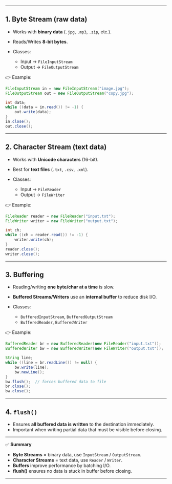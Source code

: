 
---

## 1. **Byte Stream (raw data)**

* Works with **binary data** (`.jpg`, `.mp3`, `.zip`, etc.).
* Reads/Writes **8-bit bytes**.
* Classes:

  * Input → `FileInputStream`
  * Output → `FileOutputStream`

👉 Example:

```java
FileInputStream in = new FileInputStream("image.jpg");
FileOutputStream out = new FileOutputStream("copy.jpg");

int data;
while ((data = in.read()) != -1) {
    out.write(data);
}
in.close();
out.close();
```

---

## 2. **Character Stream (text data)**

* Works with **Unicode characters** (16-bit).
* Best for **text files** (`.txt`, `.csv`, `.xml`).
* Classes:

  * Input → `FileReader`
  * Output → `FileWriter`

👉 Example:

```java
FileReader reader = new FileReader("input.txt");
FileWriter writer = new FileWriter("output.txt");

int ch;
while ((ch = reader.read()) != -1) {
    writer.write(ch);
}
reader.close();
writer.close();
```

---

## 3. **Buffering**

* Reading/writing **one byte/char at a time** is slow.
* **Buffered Streams/Writers** use an **internal buffer** to reduce disk I/O.
* Classes:

  * `BufferedInputStream`, `BufferedOutputStream`
  * `BufferedReader`, `BufferedWriter`

👉 Example:

```java
BufferedReader br = new BufferedReader(new FileReader("input.txt"));
BufferedWriter bw = new BufferedWriter(new FileWriter("output.txt"));

String line;
while ((line = br.readLine()) != null) {
    bw.write(line);
    bw.newLine();
}
bw.flush();  // forces buffered data to file
br.close();
bw.close();
```

---

## 4. **`flush()`**

* Ensures **all buffered data is written** to the destination immediately.
* Important when writing partial data that must be visible before closing.

---

✅ **Summary**

* **Byte Streams** = binary data, use `InputStream` / `OutputStream`.
* **Character Streams** = text data, use `Reader` / `Writer`.
* **Buffers** improve performance by batching I/O.
* **flush()** ensures no data is stuck in buffer before closing.

---
